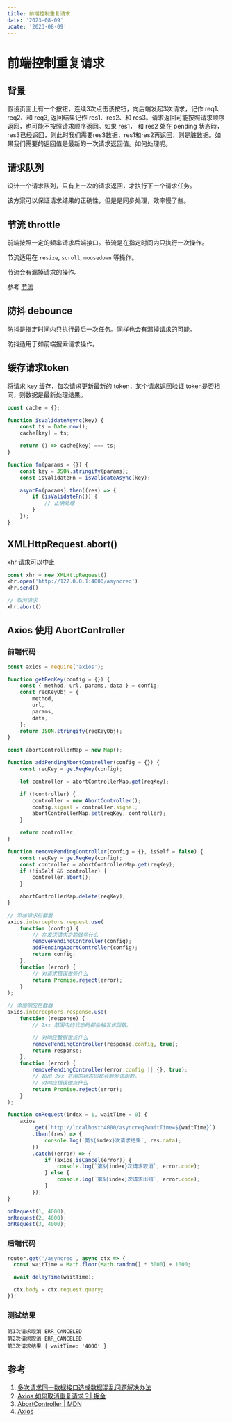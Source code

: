 ```yaml
---
title: 前端控制重复请求
date: '2023-08-09'
udate: '2023-08-09'
---
```

# 前端控制重复请求
## 背景
假设页面上有一个按钮，连续3次点击该按钮，向后端发起3次请求，记作 req1、req2、和 req3, 返回结果记作 res1、res2、和 res3。请求返回可能按照请求顺序返回，也可能不按照请求顺序返回。如果 res1， 和 res2 处在 pending 状态時，res3已经返回，则此时我们需要res3数据，res1和res2再返回，则是脏数据。如果我们需要的返回值是最新的一次请求返回值。如何处理呢。

## 请求队列
设计一个请求队列，只有上一次的请求返回，才执行下一个请求任务。

该方案可以保证请求结果的正确性，但是是同步处理，效率慢了些。

## 节流 throttle
前端按照一定的频率请求后端接口。节流是在指定时间内只执行一次操作。

节流适用在 `resize`, `scroll`, `mousedown` 等操作。

节流会有漏掉请求的操作。

参考 [节流](/categories/JavaScript/15-防抖和节流.html#防抖和节流)

## 防抖 debounce
防抖是指定时间内只执行最后一次任务。同样也会有漏掉请求的可能。

防抖适用于如前端搜索请求操作。

## 缓存请求token

将请求 key 缓存，每次请求更新最新的 token，某个请求返回验证 token是否相同，则数据是最新处理结果。


```js
const cache = {};

function isValidateAsync(key) {
	const ts = Date.now();
	cache[key] = ts;

	return () => cache[key] === ts;
}

function fn(params = {}) {
	const key = JSON.stringify(params);
	const isValidateFn = isValidateAsync(key);

	asyncFn(params).then((res) => {
		if (isValidateFn()) {
			// 正确处理
		}
	});
}

```

## XMLHttpRequest.abort()
xhr 请求可以中止

```js
const xhr = new XMLHttpRequest()
xhr.open('http://127.0.0.1:4000/asyncreq')
xhr.send()

// 取消请求
xhr.abort()

```
## Axios 使用 AbortController
### 前端代码
```js
const axios = require('axios');

function getReqKey(config = {}) {
	const { method, url, params, data } = config;
	const reqKeyObj = {
		method,
		url,
		params,
		data,
	};
	return JSON.stringify(reqKeyObj);
}

const abortControllerMap = new Map();

function addPendingAbortController(config = {}) {
	const reqKey = getReqKey(config);

	let controller = abortControllerMap.get(reqKey);

	if (!controller) {
		controller = new AbortController();
		config.signal = controller.signal;
		abortControllerMap.set(reqKey, controller);
	}

	return controller;
}

function removePendingController(config = {}, isSelf = false) {
	const reqKey = getReqKey(config);
	const controller = abortControllerMap.get(reqKey);
	if (!isSelf && controller) {
		controller.abort();
	}

	abortControllerMap.delete(reqKey);
}

// 添加请求拦截器
axios.interceptors.request.use(
	function (config) {
		// 在发送请求之前做些什么
		removePendingController(config);
		addPendingAbortController(config);
		return config;
	},
	function (error) {
		// 对请求错误做些什么
		return Promise.reject(error);
	}
);

// 添加响应拦截器
axios.interceptors.response.use(
	function (response) {
		// 2xx 范围内的状态码都会触发该函数。

		// 对响应数据做点什么
		removePendingController(response.config, true);
		return response;
	},
	function (error) {
		removePendingController(error.config || {}, true);
		// 超出 2xx 范围的状态码都会触发该函数。
		// 对响应错误做点什么
		return Promise.reject(error);
	}
);

function onRequest(index = 1, waitTime = 0) {
	axios
		.get(`http://localhost:4000/asyncreq?waitTime=${waitTime}`)
		.then((res) => {
			console.log(`第${index}次请求结果`, res.data);
		})
		.catch((error) => {
			if (axios.isCancel(error)) {
				console.log(`第${index}次请求取消`, error.code);
			} else {
				console.log(`第${index}次请求出错`, error.code);
			}
		});
}

onRequest(1, 4000);
onRequest(2, 4000);
onRequest(3, 4000);
```

### 后端代码
```js
router.get('/asyncreq', async ctx => {
  const waitTime = Math.floor(Math.random() * 3000) + 1000;

  await delayTime(waitTime);

  ctx.body = ctx.request.query;
});

```

### 测试结果
```shell
第1次请求取消 ERR_CANCELED
第2次请求取消 ERR_CANCELED
第3次请求结果 { waitTime: '4000' }
```

## 参考
1. [多次请求同一数据接口造成数据混乱问题解决办法](https://developer.aliyun.com/article/795869)
2. [Axios 如何取消重复请求？| 掘金](https://juejin.cn/post/6955610207036801031)
3. [AbortController | MDN](https://developer.mozilla.org/en-US/docs/Web/API/AbortController/signal)
4. [Axios](https://www.axios-http.cn/docs/cancellation)
